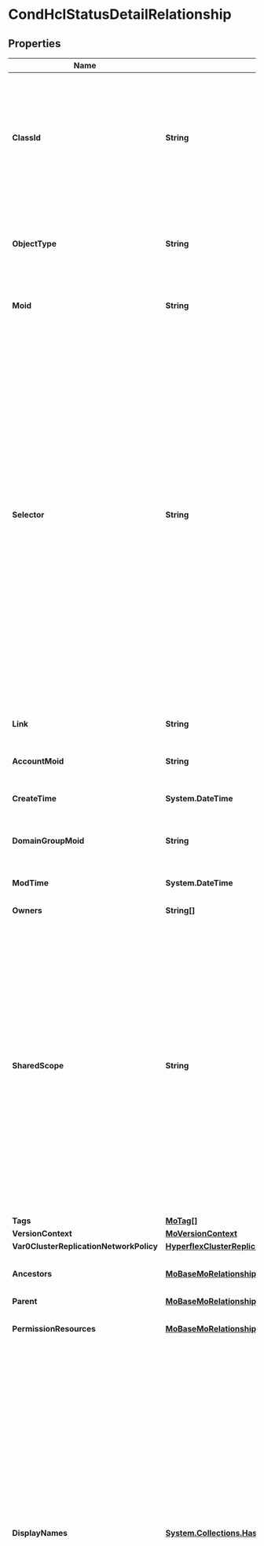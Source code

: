 # CondHclStatusDetailRelationship
## Properties

Name | Type | Description | Notes
------------ | ------------- | ------------- | -------------
**ClassId** | **String** | The fully-qualified name of the instantiated, concrete type. This property is used as a discriminator to identify the type of the payload when marshaling and unmarshaling data. | [default to "cond.HclStatusDetail"]
**ObjectType** | **String** | The fully-qualified name of the instantiated, concrete type. The value should be the same as the &#39;ClassId&#39; property. | [default to "cond.HclStatusDetail"]
**Moid** | **String** | The unique identifier of this Managed Object instance. | [optional] 
**Selector** | **String** | An OData $filter expression which describes the REST resource to be referenced. This field may be set instead of &#39;moid&#39; by clients. 1. If &#39;moid&#39; is set this field is ignored. 1. If &#39;selector&#39; is set and &#39;moid&#39; is empty/absent from the request, Intersight determines the Moid of the resource matching the filter expression and populates it in the MoRef that is part of the object instance being inserted/updated to fulfill the REST request. An error is returned if the filter matches zero or more than one REST resource. An example filter string is: Serial eq &#39;3AA8B7T11&#39;. | [optional] [readonly] 
**Link** | **String** | A URL to an instance of the &#39;mo.MoRef&#39; class. | [optional] 
**AccountMoid** | **String** | The Account ID for this managed object. | [optional] [readonly] 
**CreateTime** | **System.DateTime** | The time when this managed object was created. | [optional] [readonly] 
**DomainGroupMoid** | **String** | The DomainGroup ID for this managed object. | [optional] [readonly] 
**ModTime** | **System.DateTime** | The time when this managed object was last modified. | [optional] [readonly] 
**Owners** | **String[]** |  | [optional] 
**SharedScope** | **String** | Intersight provides pre-built workflows, tasks and policies to end users through global catalogs. Objects that are made available through global catalogs are said to have a &#39;shared&#39; ownership. Shared objects are either made globally available to all end users or restricted to end users based on their license entitlement. Users can use this property to differentiate the scope (global or a specific license tier) to which a shared MO belongs. | [optional] [readonly] 
**Tags** | [**MoTag[]**](MoTag.md) |  | [optional] 
**VersionContext** | [**MoVersionContext**](MoVersionContext.md) |  | [optional] 
**Var0ClusterReplicationNetworkPolicy** | [**HyperflexClusterReplicationNetworkPolicyRelationship**](HyperflexClusterReplicationNetworkPolicyRelationship.md) |  | [optional] 
**Ancestors** | [**MoBaseMoRelationship[]**](MoBaseMoRelationship.md) | An array of relationships to moBaseMo resources. | [optional] [readonly] 
**Parent** | [**MoBaseMoRelationship**](MoBaseMoRelationship.md) |  | [optional] 
**PermissionResources** | [**MoBaseMoRelationship[]**](MoBaseMoRelationship.md) | An array of relationships to moBaseMo resources. | [optional] [readonly] 
**DisplayNames** | [**System.Collections.Hashtable**](Array.md) | A set of display names for the MO resource. These names are calculated based on other properties of the MO and potentially properties of Ancestor MOs. Displaynames are intended as a way to provide a normalized user appropriate name for an MO, especially for MOs which do not have a &#39;Name&#39; property, which is the case for much of the inventory discovered from managed targets. There are a limited number of keys, currently &#39;short&#39; and &#39;hierarchical&#39;. The value is an array and clients should use the first element of the array. | [optional] [readonly] 
**HardwareStatus** | **String** | The model is considered as part of the hardware profile for the component. This will provide the HCL validation status for the hardware profile. The reasons can be one of the following &quot;&quot;Incompatible-Server-With-Component&quot;&quot; - the server model and component combination is not listed in HCL &quot;&quot;Incompatible-Firmware&quot;&quot; - The server&#39;s firmware is not listed for this component&#39;s hardware profile &quot;&quot;Incompatible-Component&quot;&quot; - the component&#39;s model is not listed in the HCL &quot;&quot;Service-Unavailable&quot;&quot; - HCL data service is unavailable at the moment (try again later). This could be due to HCL data updating &quot;&quot;Not-Evaluated&quot;&quot; - the hardware profile was not evaulated for the component because the server&#39;s hw/sw status is not listed or server is exempted. &quot;&quot;Compatible&quot;&quot; - this component&#39;s hardware profile is listed in the HCL. * &#x60;Missing-Os-Driver-Info&#x60; - The validation failed becaue the given server has no OS driver information available in the inventory. Either install ucstools vib or use power shell scripts to tag proper OS information. * &#x60;Incompatible-Server-With-Component&#x60; - The validation failed for this component because he server model and component model combination was not found in the HCL. * &#x60;Incompatible-Processor&#x60; - The validation failed because the given processor was not found for the given server PID. * &#x60;Incompatible-Os-Info&#x60; - The validation failed because the given OS vendor and version was not found in HCL for the server PID and processor combination. * &#x60;Incompatible-Component-Model&#x60; - The validation failed because the given Component model was not found in the HCL for the given server PID, processor, server Firmware and OS vendor and version. * &#x60;Incompatible-Firmware&#x60; - The validation failed because the given server firmware or adapter firmware was not found in the HCL for the given server PID, processor, OS vendor and version and component model. * &#x60;Incompatible-Driver&#x60; - The validation failed because the given driver version was not found in the HCL for the given Server PID, processor, OS vendor and version, server firmware and component firmware. * &#x60;Incompatible-Firmware-Driver&#x60; - The validation failed because the given component firmware and driver version was not found in the HCL for the given Server PID, processor, OS vendor and version and server firmware. * &#x60;Service-Unavailable&#x60; - The validation has failed because HCL data service is temporarily not available. The server will be re-evaluated once HCL data service is back online or finished importing new HCL data. * &#x60;Service-Error&#x60; - The validation has failed because the HCL data service has return a service error or unrecognized result. * &#x60;Unrecognized-Protocol&#x60; - The validation has failed for the HCL component because the HCL data service has return a validation reason that is unknown to this service. This reason is used as a default failure reason reason in case we cannot map the error reason received from the HCL data service unto one of the other enum values. * &#x60;Not-Evaluated&#x60; - The validation for the hardware or software HCL status was not yet evaluated because some previous validation had failed. For example if a server&#39;s hardware profile fails to validate with HCL, then the server&#39;s software status will not be evaluated. * &#x60;Compatible&#x60; - The validation has passed for this server PID, processor, OS vendor and version, component model, component firmware and driver version. | [optional] [default to "Missing-Os-Driver-Info"]
**HclCimcVersion** | **String** | The current CIMC version for the server normalized for querying HCL data. | [optional] 
**HclDriverName** | **String** | The current driver name of the component we are validating normalized for querying HCL data. | [optional] 
**HclDriverVersion** | **String** | The current driver version of the component we are validating normalized for querying HCL data. | [optional] 
**HclFirmwareVersion** | **String** | The current firmware version of the component model normalized for querying HCL data. | [optional] 
**HclModel** | **String** | The component model we are trying to validate normalized for querying HCL data. | [optional] 
**InvCimcVersion** | **String** | The current CIMC version for the server as received from inventory. | [optional] 
**InvDriverName** | **String** | The current driver name of the component we are validating as received from inventory. | [optional] 
**InvDriverVersion** | **String** | The current driver version of the component we are validating as received from inventory. | [optional] 
**InvFirmwareVersion** | **String** | The current firmware version of the component model as received from inventory. | [optional] 
**InvModel** | **String** | The component model we are trying to validate as received from inventory. | [optional] 
**Reason** | **String** | The reason for the status. The reason can be one of &quot;&quot;Incompatible-Server-With-Component&quot;&quot; - HCL validation has failed because the server model is not validated with this component &quot;&quot;Incompatible-Processor&quot;&quot; - HCL validation has failed because the processor is not validated with this server &quot;&quot;Incompatible-Os-Info&quot;&quot; - HCL validation has failed because the os vendor and version is not validated with this server &quot;&quot;Incompatible-Component-Model&quot;&quot; - HCL validation has failed because the component model is not validated &quot;&quot;Incompatible-Firmware&quot;&quot; - HCL validation has failed because the component or server firmware version is not validated &quot;&quot;Incompatible-Driver&quot;&quot; - HCL validation has failed because the driver version is not validated &quot;&quot;Incompatible-Firmware-Driver&quot;&quot; - HCL validation has failed because the firmware version and driver version is not validated &quot;&quot;Missing-Os-Driver-Info&quot;&quot; - HCL validation was not performed because we are missing os driver information form the inventory &quot;&quot;Service-Unavailable&quot;&quot; - HCL data service is unavailable at the moment (try again later). This could be due to HCL data updating &quot;&quot;Service-Error&quot;&quot; - HCL data service is available but an error occured when making the request or parsing the response &quot;&quot;Unrecognized-Protocol&quot;&quot; - This service does not recognize the reason code in the response from the HCL data service &quot;&quot;Compatible&quot;&quot; - this component&#39;s inventory data has &quot;&quot;Validated&quot;&quot; status with the HCL. &quot;&quot;Not-Evaluated&quot;&quot; - The component is not evaluated against the HCL because the server is exempted. * &#x60;Missing-Os-Driver-Info&#x60; - The validation failed becaue the given server has no OS driver information available in the inventory. Either install ucstools vib or use power shell scripts to tag proper OS information. * &#x60;Incompatible-Server-With-Component&#x60; - The validation failed for this component because he server model and component model combination was not found in the HCL. * &#x60;Incompatible-Processor&#x60; - The validation failed because the given processor was not found for the given server PID. * &#x60;Incompatible-Os-Info&#x60; - The validation failed because the given OS vendor and version was not found in HCL for the server PID and processor combination. * &#x60;Incompatible-Component-Model&#x60; - The validation failed because the given Component model was not found in the HCL for the given server PID, processor, server Firmware and OS vendor and version. * &#x60;Incompatible-Firmware&#x60; - The validation failed because the given server firmware or adapter firmware was not found in the HCL for the given server PID, processor, OS vendor and version and component model. * &#x60;Incompatible-Driver&#x60; - The validation failed because the given driver version was not found in the HCL for the given Server PID, processor, OS vendor and version, server firmware and component firmware. * &#x60;Incompatible-Firmware-Driver&#x60; - The validation failed because the given component firmware and driver version was not found in the HCL for the given Server PID, processor, OS vendor and version and server firmware. * &#x60;Service-Unavailable&#x60; - The validation has failed because HCL data service is temporarily not available. The server will be re-evaluated once HCL data service is back online or finished importing new HCL data. * &#x60;Service-Error&#x60; - The validation has failed because the HCL data service has return a service error or unrecognized result. * &#x60;Unrecognized-Protocol&#x60; - The validation has failed for the HCL component because the HCL data service has return a validation reason that is unknown to this service. This reason is used as a default failure reason reason in case we cannot map the error reason received from the HCL data service unto one of the other enum values. * &#x60;Not-Evaluated&#x60; - The validation for the hardware or software HCL status was not yet evaluated because some previous validation had failed. For example if a server&#39;s hardware profile fails to validate with HCL, then the server&#39;s software status will not be evaluated. * &#x60;Compatible&#x60; - The validation has passed for this server PID, processor, OS vendor and version, component model, component firmware and driver version. | [optional] [default to "Missing-Os-Driver-Info"]
**SoftwareStatus** | **String** | The firmware, driver name and driver version are considered as part of the software profile for the component. This will provide the HCL validation status for the software profile. The reasons can be one of the following &quot;&quot;Incompatible-Firmware&quot;&quot; - the component&#39;s firmware is not listed under the server&#39;s hardware and software profile and the component&#39;s hardware profile &quot;&quot;Incompatible-Driver&quot;&quot; - the component&#39;s driver is not listed under the server&#39;s hardware and software profile and the component&#39;s hardware profile &quot;&quot;Incompatible-Firmware-Driver&quot;&quot; - the component&#39;s firmware and driver are not listed under the server&#39;s hardware and software profile and the component&#39;s hardware profile &quot;&quot;Service-Unavailable&quot;&quot; - HCL data service is unavailable at the moment (try again later). This could be due to HCL data updating &quot;&quot;Not-Evaluated&quot;&quot; - the component&#39;s hardware status was not evaluated because the server&#39;s hardware or software profile is not listed or server is exempted. &quot;&quot;Compatible&quot;&quot; - this component&#39;s hardware profile is listed in the HCL. * &#x60;Missing-Os-Driver-Info&#x60; - The validation failed becaue the given server has no OS driver information available in the inventory. Either install ucstools vib or use power shell scripts to tag proper OS information. * &#x60;Incompatible-Server-With-Component&#x60; - The validation failed for this component because he server model and component model combination was not found in the HCL. * &#x60;Incompatible-Processor&#x60; - The validation failed because the given processor was not found for the given server PID. * &#x60;Incompatible-Os-Info&#x60; - The validation failed because the given OS vendor and version was not found in HCL for the server PID and processor combination. * &#x60;Incompatible-Component-Model&#x60; - The validation failed because the given Component model was not found in the HCL for the given server PID, processor, server Firmware and OS vendor and version. * &#x60;Incompatible-Firmware&#x60; - The validation failed because the given server firmware or adapter firmware was not found in the HCL for the given server PID, processor, OS vendor and version and component model. * &#x60;Incompatible-Driver&#x60; - The validation failed because the given driver version was not found in the HCL for the given Server PID, processor, OS vendor and version, server firmware and component firmware. * &#x60;Incompatible-Firmware-Driver&#x60; - The validation failed because the given component firmware and driver version was not found in the HCL for the given Server PID, processor, OS vendor and version and server firmware. * &#x60;Service-Unavailable&#x60; - The validation has failed because HCL data service is temporarily not available. The server will be re-evaluated once HCL data service is back online or finished importing new HCL data. * &#x60;Service-Error&#x60; - The validation has failed because the HCL data service has return a service error or unrecognized result. * &#x60;Unrecognized-Protocol&#x60; - The validation has failed for the HCL component because the HCL data service has return a validation reason that is unknown to this service. This reason is used as a default failure reason reason in case we cannot map the error reason received from the HCL data service unto one of the other enum values. * &#x60;Not-Evaluated&#x60; - The validation for the hardware or software HCL status was not yet evaluated because some previous validation had failed. For example if a server&#39;s hardware profile fails to validate with HCL, then the server&#39;s software status will not be evaluated. * &#x60;Compatible&#x60; - The validation has passed for this server PID, processor, OS vendor and version, component model, component firmware and driver version. | [optional] [default to "Missing-Os-Driver-Info"]
**Status** | **String** | The status for the component model, firmware version, driver name, and driver version after validating against the HCL. The status can be one of the following &quot;&quot;Unknown&quot;&quot; - we do not have enough information to evaluate against the HCL data &quot;&quot;Validated&quot;&quot; - we have validated this component against the HCL and it has &quot;&quot;Validated&quot;&quot; status &quot;&quot;Not-Validated&quot;&quot; - we have validated this component against the HCL and it has &quot;&quot;Not-Validated&quot;&quot; status. &quot;&quot;Not-Evaluated&quot;&quot; - The component is not evaluated against the HCL because the server is exempted. * &#x60;Incomplete&#x60; - This means we do not have os information in Intersight for this server. Either install ucstools vib or use power shell scripts to tag proper OS information. * &#x60;Not-Found&#x60; - At HclStatus level, this means that one of the components has failed validation. At HclStatusDetail level, this means that his component&#39;s hardware or software profile was not found in the HCL. * &#x60;Not-Listed&#x60; - At the HclStatus level, this means that some part of the HCL validation has failed. This could be that either the server&#39;s hardware or software profile was not listed in the HCL or one of the components&#39; hardware or software profile was not found in the HCL. * &#x60;Validated&#x60; - At the HclStatus level, this means that all of the components have passed validation. At HclStatusDetail level, this means that the component&#39;s hardware or software profile was found in the HCL. * &#x60;Not-Evaluated&#x60; - At the HclStatus level this means that this means that SW or Component status has not been evaluated as the previous evaluation step has not passed yet. At the HclStatusDetail level this means that either HW or SW status has not been evaluted because a previous evaluation step has not passed yet. | [optional] [default to "Incomplete"]
**Component** | [**InventoryBaseRelationship**](InventoryBaseRelationship.md) |  | [optional] 
**HclStatus** | [**CondHclStatusRelationship**](CondHclStatusRelationship.md) |  | [optional] 

## Examples

- Prepare the resource
```powershell
$CondHclStatusDetailRelationship = Initialize-IntersightCondHclStatusDetailRelationship  -ClassId null `
 -ObjectType null `
 -Moid null `
 -Selector null `
 -Link null `
 -AccountMoid null `
 -CreateTime null `
 -DomainGroupMoid null `
 -ModTime null `
 -Owners null `
 -SharedScope null `
 -Tags null `
 -VersionContext null `
 -Var0ClusterReplicationNetworkPolicy null `
 -Ancestors null `
 -Parent null `
 -PermissionResources null `
 -DisplayNames null `
 -HardwareStatus null `
 -HclCimcVersion null `
 -HclDriverName null `
 -HclDriverVersion null `
 -HclFirmwareVersion null `
 -HclModel null `
 -InvCimcVersion null `
 -InvDriverName null `
 -InvDriverVersion null `
 -InvFirmwareVersion null `
 -InvModel null `
 -Reason null `
 -SoftwareStatus null `
 -Status null `
 -Component null `
 -HclStatus null
```

- Convert the resource to JSON
```powershell
$CondHclStatusDetailRelationship | ConvertTo-JSON
```

[[Back to Model list]](../README.md#documentation-for-models) [[Back to API list]](../README.md#documentation-for-api-endpoints) [[Back to README]](../README.md)

